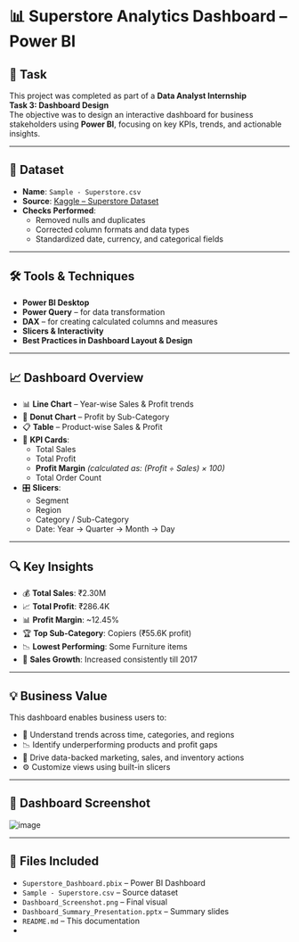 # 📊 Superstore Analytics Dashboard – Power BI

## 🧩 Task

This project was completed as part of a **Data Analyst Internship**  
**Task 3: Dashboard Design**  
The objective was to design an interactive dashboard for business stakeholders using **Power BI**, focusing on key KPIs, trends, and actionable insights.

---

## 📂 Dataset

- **Name**: `Sample - Superstore.csv`  
- **Source**: [Kaggle – Superstore Dataset](https://www.kaggle.com/datasets)  
- **Checks Performed**:
  - Removed nulls and duplicates  
  - Corrected column formats and data types  
  - Standardized date, currency, and categorical fields  

---

## 🛠️ Tools & Techniques

- **Power BI Desktop**  
- **Power Query** – for data transformation  
- **DAX** – for creating calculated columns and measures  
- **Slicers & Interactivity**  
- **Best Practices in Dashboard Layout & Design**

---

## 📈 Dashboard Overview

- 📊 **Line Chart** – Year-wise Sales & Profit trends  
- 🍩 **Donut Chart** – Profit by Sub-Category  
- 📋 **Table** – Product-wise Sales & Profit  
- 🧮 **KPI Cards**:
  - Total Sales  
  - Total Profit  
  - **Profit Margin** *(calculated as: (Profit ÷ Sales) × 100)*  
  - Total Order Count  
- 🎛️ **Slicers**:
  - Segment  
  - Region  
  - Category / Sub-Category  
  - Date: Year → Quarter → Month → Day  

---

## 🔍 Key Insights

- 💰 **Total Sales**: ₹2.30M  
- 📈 **Total Profit**: ₹286.4K  
- 📊 **Profit Margin**: ~12.45%  
- 🏆 **Top Sub-Category**: Copiers (₹55.6K profit)  
- 📉 **Lowest Performing**: Some Furniture items  
- 📅 **Sales Growth**: Increased consistently till 2017  

---

## 💡 Business Value

This dashboard enables business users to:

- 📍 Understand trends across time, categories, and regions  
- 📉 Identify underperforming products and profit gaps  
- 🎯 Drive data-backed marketing, sales, and inventory actions  
- ⚙️ Customize views using built-in slicers

---

## 📸 Dashboard Screenshot

![image](https://github.com/user-attachments/assets/29a1e6d4-f256-487a-a3b9-02604675ad82)


---

## 📁 Files Included

- `Superstore_Dashboard.pbix` – Power BI Dashboard  
- `Sample - Superstore.csv` – Source dataset  
- `Dashboard_Screenshot.png` – Final visual  
- `Dashboard_Summary_Presentation.pptx` – Summary slides  
- `README.md` – This documentation
- 
